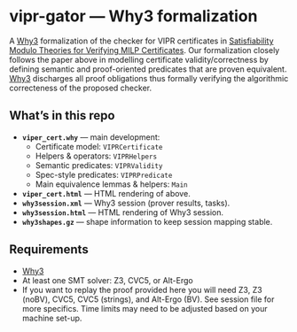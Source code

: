 # vipr-gator — Why3 formalization

A [Why3](https://www.why3.org/) formalization of the checker for VIPR certificates in [Satisfiability Modulo Theories for Verifying MILP
Certificates](https://arxiv.org/pdf/2312.10420). Our formalization closely follows the paper above in modelling certificate validity/correctness by defining semantic and proof-oriented 
predicates that are proven equivalent. [Why3](why3.org) discharges all proof obligations thus formally verifying 
the algorithmic correcteness of the proposed checker.
## What’s in this repo

- **`viper_cert.why`** — main development:
  - Certificate model: `VIPRCertificate`
  - Helpers & operators: `VIPRHelpers`
  - Semantic predicates: `VIPRValidity`
  - Spec-style predicates: `VIPRPredicate`
  - Main equivalence lemmas & helpers: `Main`
- **`viper_cert.html`** — HTML rendering of above.
- **`why3session.xml`** — Why3 session (prover results, tasks).
- **`why3session.html`** — HTML rendering of Why3 session.
- **`why3shapes.gz`** — shape information to keep session mapping stable.



## Requirements

- [Why3](https://www.why3.org/doc/install.html)
- At least one SMT solver: Z3, CVC5, or Alt-Ergo
- If you want to replay the proof provided here you will
  need Z3, Z3 (noBV), CVC5, CVC5 (strings), and
  Alt-Ergo (BV). See session file for more specifics. Time limits may need to be 
  adjusted based on your machine set-up. 
